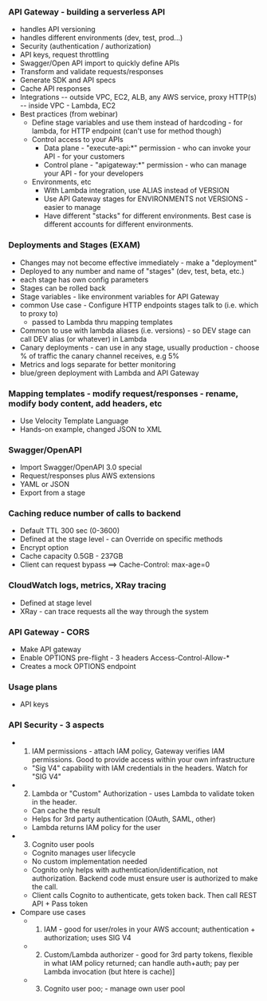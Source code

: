 ### API Gateway - building a serverless API
- handles API versioning
- handles different environments (dev, test, prod...)
- Security (authentication / authorization)
- API keys, request throttling
- Swagger/Open API import to quickly define APIs
- Transform and validate requests/responses
- Generate SDK and API specs
- Cache API responses
- Integrations
  -- outside VPC, EC2, ALB, any AWS service, proxy HTTP(s)
  -- inside VPC - Lambda, EC2
- Best practices (from webinar)
  - Define stage variables and use them instead of hardcoding - for lambda, for HTTP endpoint (can't use for method though)
  - Control access to your APIs
    - Data plane - "execute-api:*" permission - who can invoke your API - for your customers
	- Control plane - "apigateway:*" permission - who can manage your API - for your developers
  - Environments, etc
    - With Lambda integration, use ALIAS instead of VERSION
	- Use API Gateway stages for ENVIRONMENTS not VERSIONS - easier to manage
	- Have different "stacks" for different environments. Best case is different accounts for different environments.
	
### Deployments and Stages (EXAM)
- Changes may not become effective immediately - make a "deployment"
- Deployed to any number and name of "stages" (dev, test, beta, etc.)
- each stage has own config parameters
- Stages can be rolled back
- Stage variables - like environment variables for API Gateway
- common Use case - Configure HTTP endpoints stages talk to (i.e. which to proxy to)
  - passed to Lambda thru mapping templates
- Common to use with lambda aliases (i.e. versions) - so DEV stage can call DEV alias (or whatever) in Lambda
- Canary deployments - can use in any stage, usually production - choose % of traffic the canary channel receives, e.g 5%
- Metrics and logs separate for better monitoring
- blue/green deployment with Lambda and API Gateway

### Mapping templates - modify request/responses - rename, modify body content, add headers, etc
- Use Velocity Template Language
- Hands-on example, changed JSON to XML

### Swagger/OpenAPI
- Import Swagger/OpenAPI 3.0 special
- Request/responses plus AWS extensions
- YAML or JSON
- Export from a stage

### Caching reduce number of calls to backend
- Default TTL 300 sec (0-3600)
- Defined at the stage level - can Override on specific methods
- Encrypt option
- Cache capacity 0.5GB - 237GB
- Client can request bypass ==> Cache-Control: max-age=0

### CloudWatch logs, metrics, XRay tracing
- Defined at stage level
- XRay - can trace requests all the way through the system

### API Gateway - CORS
- Make API gateway 
- Enable OPTIONS pre-flight - 3 headers Access-Control-Allow-*
- Creates a mock OPTIONS endpoint

### Usage plans
- API keys

### API Security - 3 aspects
- 1) IAM permissions - attach IAM policy, Gateway verifies IAM permissions. Good to provide access within your own infrastructure
  - "Sig V4" capability with IAM credentials in the headers. Watch for "SIG V4"
- 2) Lambda or "Custom" Authorization - uses Lambda to validate token in the header. 
  - Can cache the result
  - Helps for 3rd party authentication (OAuth, SAML, other)
  - Lambda returns IAM policy for the user
- 3) Cognito user pools
  - Cognito manages user lifecycle
  - No custom implementation needed
  - Cognito only helps with authentication/identification, not authorization. Backend code must ensure user is authorized to make the call.
  - Client calls Cognito to authenticate, gets token back. Then call REST API + Pass token
- Compare use cases
  - 1) IAM - good for user/roles in your AWS account; authentication + authorization; uses SIG V4
  - 2) Custom/Lambda authorizer - good for 3rd party tokens, flexible in what IAM policy returned; can handle auth+auth; pay per Lambda invocation (but htere is cache)]
  - 3) Cognito user poo; - manage own user pool
